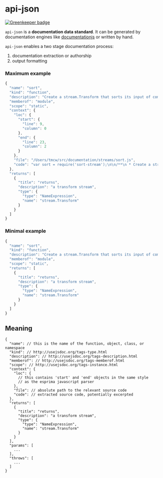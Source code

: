 # api-json

[![Greenkeeper badge](https://badges.greenkeeper.io/documentationjs/documentation-schema.svg)](https://greenkeeper.io/)

`api-json` is a **documentation data standard**. It can be generated by
documentation engines like [documentationjs](https://github.com/documentationjs)
or written by hand.

`api-json` enables a two stage documentation process:

1. documentation extraction or authorship
2. output formatting

### Maximum example

```js
{
  "name": "sort",
  "kind": "function",
  "description": "Create a stream.Transform that sorts its input of comments\nby the name tag, if any, and otherwise by filename.",
  "memberof": "module",
  "scope": "static",
  "context": {
    "loc": {
      "start": {
        "line": 9,
        "column": 0
      },
      "end": {
        "line": 23,
        "column": 2
      }
    },
    "file": "/Users/tmcw/src/documentation/streams/sort.js",
    "code": "var sort = require('sort-stream');\n\n/**\n * Create a stream.Transform that sorts its input of comments\n * by the name tag, if any, and otherwise by filename.\n * @name sort\n * @return {stream.Transform} a transform stream\n */\nmodule.exports = function () {\n\n  function getSortKey(comment) {\n    for (var i = 0; i < comment.tags.length; i++) {\n      if (comment.tags[i].title === 'name') {\n        return comment.tags[i].name;\n      }\n    }\n    return comment.context.file;\n  }\n\n  return sort(function (a, b) {\n    return getSortKey(a).localeCompare(getSortKey(b));\n  });\n};"
  },
  "returns": [
    {
      "title": "returns",
      "description": "a transform stream",
      "type": {
        "type": "NameExpression",
        "name": "stream.Transform"
      }
    }
  ]
}
```

### Minimal example

```js
{
  "name": "sort",
  "kind": "function",
  "description": "Create a stream.Transform that sorts its input of comments\nby the name tag, if any, and otherwise by filename.",
  "memberof": "module",
  "scope": "static",
  "returns": [
    {
      "title": "returns",
      "description": "a transform stream",
      "type": {
        "type": "NameExpression",
        "name": "stream.Transform"
      }
    }
  ]
}
```

## Meaning

```
{
  "name": // this is the name of the function, object, class, or namespace
  "kind": // http://usejsdoc.org/tags-type.html
  "description": // http://usejsdoc.org/tags-description.html
  "memberof": // http://usejsdoc.org/tags-memberof.html
  "scope": // http://usejsdoc.org/tags-instance.html
  "context": {
    "loc": {
      // this contains 'start' and 'end' objects in the same style
      // as the esprima javascript parser
    },
    "file": // absolute path to the relevant source code
    "code": // extracted source code, potentially excerpted
  },
  "returns": [
    {
      "title": "returns",
      "description": "a transform stream",
      "type": {
        "type": "NameExpression",
        "name": "stream.Transform"
      }
    }
  ],
  "params": [
    ...
  ],
  "throws": [
    ...
  ]
}
```
